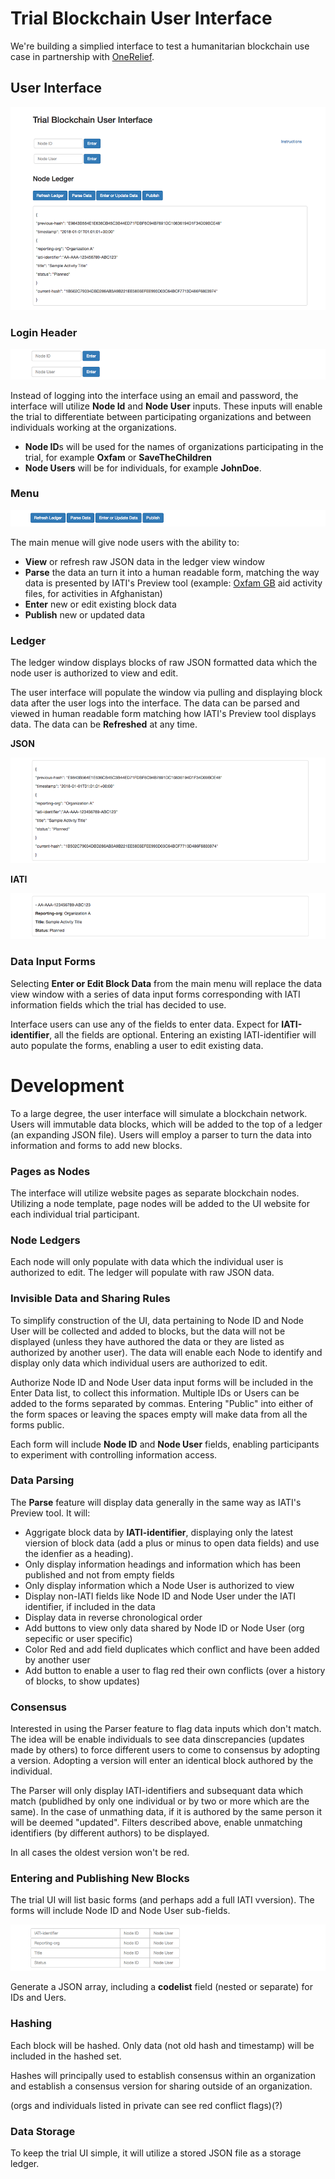 # Trial Blockchain User Interface

We're building a simplied interface to test a humanitarian blockchain use case in partnership with [OneRelief](https://onereliefapp.com).

## User Interface

![User Interface](https://github.com/HXS-API/Blockchain/blob/master/Images/blockchain_ui_900.png)

### Login Header

![Header](https://github.com/HXS-API/Blockchain/blob/master/Images/login_900.png)

Instead of logging into the interface using an email and password, the interface will utilize **Node Id** and **Node User** inputs. These inputs will enable the trial to differentiate between participating organizations and between individuals working at the organizations.

* **Node ID**s will be used for the names of organizations participating in the trial, for example **Oxfam** or **SaveTheChildren**
* **Node Users** will be for individuals, for example **JohnDoe**. 

### Menu

![Menu](https://github.com/HXS-API/Blockchain/blob/master/Images/Menu_900.png)

The main menue will give node users with the ability to:
* **View** or refresh raw JSON data in the ledger view window
* **Parse** the data an turn it into a human readable form, matching the way data is presented by IATI's Preview tool (example: [Oxfam GB]() aid activity files, for activities in Afghanistan)
* **Enter** new or edit existing block data
* **Publish** new or updated data

### Ledger

The ledger window displays blocks of raw JSON formatted data which the node user is authorized to view and edit.

The user interface will populate the window via pulling and displaying block data after the user logs into the interface. The data can be parsed and viewed in human readable form matching how IATI's Preview tool displays data. The data can be **Refreshed** at any time.

**JSON**

![JSON](https://github.com/HXS-API/Blockchain/blob/master/Images/JSON_900.png)

**IATI**

![IATI](https://github.com/HXS-API/Blockchain/blob/master/Images/Parse_900.png)

### Data Input Forms

Selecting **Enter or Edit Block Data** from the main menu will replace the data view window with a series of data input forms corresponding with IATI information fields which the trial has decided to use.

Interface users can use any of the fields to enter data. Expect for **IATI-identifier**, all the fields are optional. Entering an existing IATI-identifier will auto populate the forms, enabling a user to edit existing data.

# Development

To a large degree, the user interface will simulate a blockchain network. Users will immutable data blocks, which will be added to the top of a ledger (an expanding JSON file). Users will employ a parser to turn the data into information and forms to add new blocks.

### Pages as Nodes

The interface will utilize website pages as separate blockchain nodes. Utilizing a node template, page nodes will be added to the UI website for each individual trial participant.

### Node Ledgers

Each node will only populate with data which the individual user is authorized to edit. The ledger will populate with raw JSON data.

### Invisible Data and Sharing Rules

To simplify construction of the UI, data pertaining to Node ID and Node User will be collected and added to blocks, but the data will not be displayed (unless they have authored the data or they are listed as authorized by another user). The data will enable each Node to identify and display only data which individual users are authorized to edit.

Authorize Node ID and Node User data input forms will be included in the Enter Data list, to collect this information. Multiple IDs or Users can be added to the forms separated by commas. Entering "Public" into either of the form spaces or leaving the spaces empty will make data from all the forms public.

Each form will include **Node ID** and **Node User** fields, enabling participants to experiment with controlling information access.


### Data Parsing

The **Parse** feature will display data generally in the same way as IATI's Preview tool. It will:

* Aggrigate block data by **IATI-identifier**, displaying only the latest viersion of block data (add a plus or minus to open data fields) and use the idenfier as a heading).
* Only display information headings and information which has been published and not from empty fields
* Only display information which a Node User is authorized to view
* Display non-IATI fields like Node ID and Node User under the IATI identifier, if included in the data
* Display data in reverse chronological order
* Add buttons to view only data shared by Node ID or Node User (org sepecific or user specific)
* Color Red and add field duplicates which conflict and have been added by another user
* Add button to enable a user to flag red their own conflicts (over a history of blocks, to show updates)


### Consensus

Interested in using the Parser feature to flag data inputs which don't match. The idea will be enable individuals to see data dinscrepancies (updates made by others) to force different users to come to consensus by adopting a version. Adopting a version will enter an identical block authored by the individual.

The Parser will only display IATI-identifiers and subsequant data which match (publidhed by only one individual or by two or more which are the same). In the case of unmathing data, if it is authored by the same person it will be deemed "updated". Filters described above, enable unmatching identifiers (by different authors) to be displayed.

In all cases the oldest version won't be red.



### Entering and Publishing New Blocks

The trial UI will list basic forms (and perhaps add a full IATI vversion). The forms will include Node ID and Node User sub-fields.

![Forms](https://github.com/HXS-API/Blockchain/blob/master/Images/forms_900.png)

Generate a JSON array, including a **codelist** field (nested or separate) for IDs and Uers.


### Hashing

Each block will be hashed. Only data (not old hash and timestamp) will be included in the hashed set. 

Hashes will principally used to establish consensus within an organization and establish a consensus version for sharing outside of an organization.

(orgs and individuals listed in private can see red conflict flags)(?)

### Data Storage

To keep the trial UI simple, it will utilize a stored JSON file as a storage ledger.
